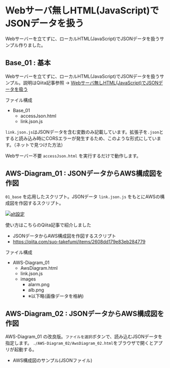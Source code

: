 # Ｗebサーバ無しHTML(JavaScript)でJSONデータを扱う

Webサーバーを立てずに、ローカルHTML(JavaScript)でJSONデータを扱うサンプル作りました。

## Base_01 : 基本

Webサーバーを立てずに、ローカルHTML(JavaScript)でJSONデータを扱うサンプル。説明はQiita記事参照 -> [Ｗebサーバ無しHTML(JavaScript)でJSONデータを扱う](https://qiita.com/suo-takefumi/items/be1cbc19f1d105c57bce)

ファイル構成

- Base_01
    - accessJson.html
    - link.json.js

`link.json.js`はJSONデータを含む変数のみ記載しています。拡張子を`.json`とすると読み込み時にCORSエラーが発生するため、このような形式にしています。（ネットで見つけた方法）

Webサーバー不要 `accessJson.html` を実行するだけで動作します。

## AWS-Diagram_01 : JSONデータからAWS構成図を作図

`01_base` を応用したスクリプト。JSONデータ `link.json.js` をもとにAWSの構成図を作図するスクリプト。

[![alt設定](http://img.youtube.com/vi/XDBchGyI0JE/0.jpg)](https://www.youtube.com/watch?v=XDBchGyI0JE)

使い方はこちらのQiita記事で紹介しました

- JSONデータからAWS構成図を作図するスクリプト
- https://qiita.com/suo-takefumi/items/2608dd179e83eb284779

ファイル構成

- AWS-Diagram_01
    - AwsDiagram.html
    - link.json.js
    - images
        - alarm.png
        - alb.png
        - ※以下略(画像データを格納)

## AWS-Diagram_02 : JSONデータからAWS構成図を作図

AWS-Diagram_01 の改良版。`ファイルを選択`ボタンで、読み込むJSONデータを指定します。
`./AWS-Diagram_02/AwsDiagram_02.html`をブラウザで開くとアプリが起動する。

- AWS構成図のサンプル(JSONファイル)

